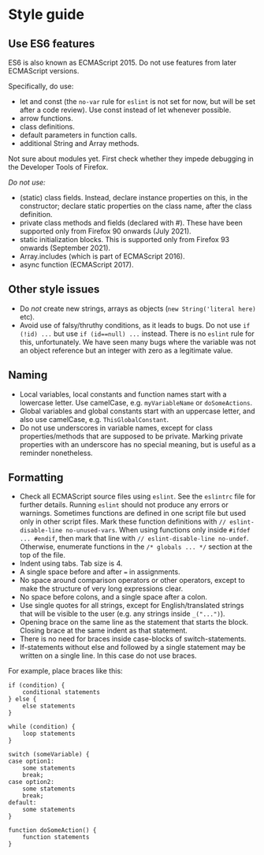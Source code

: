 #  Style guide

##  Use ES6 features
ES6 is also known as ECMAScript 2015. Do not use features from later ECMAScript versions.

Specifically, do use:
* let and const (the `no-var` rule for `eslint` is not set for now, but will be set after a code review). Use const instead of let whenever possible.
* arrow functions.
* class definitions.
* default parameters in function calls.
* additional String and Array methods.

Not sure about modules yet. First check whether they impede debugging in the Developer Tools of Firefox.

*Do not use:*
* (static) class fields. Instead, declare instance properties on this, in the constructor; declare static properties on the class name, after the class definition.
* private class methods and fields (declared with #). These have been supported only from Firefox 90 onwards (July 2021).
* static initialization blocks. This is supported only from Firefox 93 onwards (September 2021).
* Array.includes (which is part of ECMAScript 2016).
* async function (ECMAScript 2017).

##  Other style issues
* Do *not* create new strings, arrays as objects (`new String('literal here)` etc).
* Avoid use of falsy/thruthy conditions, as it leads to bugs. Do not use `if (!id) ...` but use `if (id==null) ...` instead. There is no `eslint` rule for this, unfortunately. We have seen many bugs where the variable was not an object reference but an integer with zero as a legitimate value. 

##  Naming

* Local variables, local constants and function names start with a lowercase letter. Use camelCase, e.g. `myVariableName` or `doSomeActions`.
* Global variables and global constants start with an uppercase letter, and also use camelCase, e.g. `ThisGlobalConstant`.
* Do not use underscores in variable names, except for class properties/methods that are supposed to be private. Marking private properties with an underscore has no special meaning, but is useful as a reminder nonetheless.

##  Formatting

* Check all ECMAScript source files using `eslint`. See the `eslintrc` file for further details. Running `eslint` should not produce any errors or warnings.
	Sometimes functions are defined in one script file but used only in other script files. Mark these function definitions with `// eslint-disable-line no-unused-vars`.
	When using functions only inside `#ifdef ... #endif`, then mark that line with `// eslint-disable-line no-undef`. Otherwise, enumerate functions in the `/* globals ... */` section at the top of the file.
* Indent using tabs. Tab size is 4.
* A single space before and after `=` in assignments.
* No space around comparison operators or other operators, except to make the structure of very long expressions clear.
* No space before colons, and a single space after a colon.
* Use single quotes for all strings, except for English/translated strings that will be visible to the user (e.g. any strings inside `_("...")`).
* Opening brace on the same line as the statement that starts the block. Closing brace at the same indent as that statement.
* There is no need for braces inside case-blocks of switch-statements.
* If-statements without else and followed by a single statement may be written on a single line. In this case do not use braces.

For example, place braces like this:

	if (condition) {
		conditional statements
	} else {
		else statements
	}
	
	while (condition) {
		loop statements
	}
	
	switch (someVariable) {
	case option1:
		some statements
		break;
	case option2:
		some statements
		break;
	default:
		some statements
	}
	
	function doSomeAction() {
		function statements
	}
